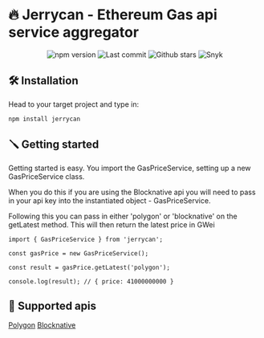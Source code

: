 # 🔥 Jerrycan - Ethereum Gas api service aggregator

<p align="center">
  <img alt="npm version" src="https://img.shields.io/npm/v/jerrycan" />
  <img alt="Last commit" src="https://img.shields.io/github/last-commit/michaelecolley/jerrycan" />
  <img alt="Github stars" src="https://shields.io/github/stars/michaelecolley/jerrycan" />
  <img alt="Snyk" src="https://snyk.io/advisor/npm-package/jerrycan/badge.svg" href='https://snyk.io/advisor/npm-package/jerrycan' />
</p>

## 🛠 Installation

Head to your target project and type in:

`npm install jerrycan`

## 🪛 Getting started

Getting started is easy. You import the GasPriceService, setting up a new GasPriceService class.

When you do this if you are using the Blocknative api you will need to pass in your api key into the instantiated object - GasPriceService.

Following this you can pass in either 'polygon' or 'blocknative' on the getLatest method. This will then return the latest price in GWei

```
import { GasPriceService } from 'jerrycan';

const gasPrice = new GasPriceService();

const result = gasPrice.getLatest('polygon');

console.log(result); // { price: 41000000000 }
```

## 🥨 Supported apis

[Polygon](https://gasstation-mainnet.matic.network)
[Blocknative](https://docs.blocknative.com/gas-platform)
